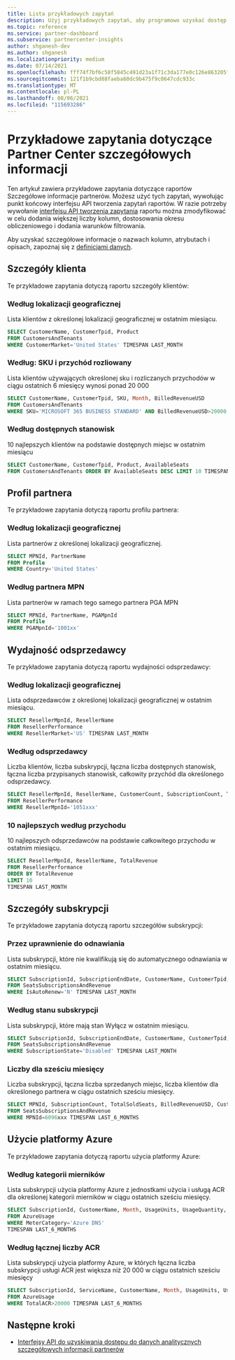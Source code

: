 ```yaml
---
title: Lista przykładowych zapytań
description: Użyj przykładowych zapytań, aby programowo uzyskać dostęp do danych analitycznych szczegółowych informacji o partnerach.
ms.topic: reference
ms.service: partner-dashboard
ms.subservice: partnercenter-insights
author: shganesh-dev
ms.author: shganesh
ms.localizationpriority: medium
ms.date: 07/14/2021
ms.openlocfilehash: fff74f7bf6c58f5845c491d23a1f71c3da177e0c126e863205f0fb18eb07b7c9
ms.sourcegitcommit: 121f1b9cbd88faeba60dc9b475f9c0647cdc933c
ms.translationtype: MT
ms.contentlocale: pl-PL
ms.lasthandoff: 08/06/2021
ms.locfileid: "115693286"
---
```

# <a name="sample-queries-for-partner-center-insights-report"></a>Przykładowe zapytania dotyczące Partner Center szczegółowych informacji

Ten artykuł zawiera przykładowe zapytania dotyczące raportów Szczegółowe informacje partnerów. Możesz użyć tych zapytań, wywołując punkt końcowy interfejsu API tworzenia zapytań raportów. W razie potrzeby wywołanie [interfejsu API tworzenia zapytania](insights-programmatic-access-paradigm.md#create-report-query-api) raportu można zmodyfikować w celu dodania większej liczby kolumn, dostosowania okresu obliczeniowego i dodania warunków filtrowania.

Aby uzyskać szczegółowe informacje o nazwach kolumn, atrybutach i opisach, zapoznaj się z [definicjami danych](insights-data-definitions.md).

## <a name="customer-details"></a>Szczegóły klienta

Te przykładowe zapytania dotyczą raportu szczegóły klientów:

### <a name="by-geography"></a>Według lokalizacji geograficznej

Lista klientów z określonej lokalizacji geograficznej w ostatnim miesiącu.

```sql
SELECT CustomerName, CustomerTpid, Product 
FROM CustomersAndTenants 
WHERE CustomerMarket='United States' TIMESPAN LAST_MONTH
```

### <a name="by-sku-and-billed-revenue"></a>Według: SKU i przychód rozliowany

Lista klientów używających określonej sku i rozliczanych przychodów w ciągu ostatnich 6 miesięcy wynosi ponad 20 000

```sql
SELECT CustomerName, CustomerTpid, SKU, Month, BilledRevenueUSD 
FROM CustomersAndTenants 
WHERE SKU='MICROSOFT 365 BUSINESS STANDARD' AND BilledRevenueUSD>20000 TIMESPAN LAST_6_MONTHS
```

### <a name="by-available-seats"></a>Według dostępnych stanowisk

10 najlepszych klientów na podstawie dostępnych miejsc w ostatnim miesiącu

```sql
SELECT CustomerName, CustomerTpid, Product, AvailableSeats 
FROM CustomersAndTenants ORDER BY AvailableSeats DESC LIMIT 10 TIMESPAN LAST_MONTH
```

## <a name="partner-profile"></a>Profil partnera

Te przykładowe zapytania dotyczą raportu profilu partnera:

### <a name="by-geography"></a>Według lokalizacji geograficznej

Lista partnerów z określonej lokalizacji geograficznej.

```sql
SELECT MPNId, PartnerName 
FROM Profile 
WHERE Country='United States'
```

### <a name="by-mpn-partner"></a>Według partnera MPN

Lista partnerów w ramach tego samego partnera PGA MPN

```sql
SELECT MPNId, PartnerName, PGAMpnId 
FROM Profile 
WHERE PGAMpnId='1001xx'
```

## <a name="reseller-performance"></a>Wydajność odsprzedawcy

Te przykładowe zapytania dotyczą raportu wydajności odsprzedawcy:

### <a name="by-geography"></a>Według lokalizacji geograficznej

Lista odsprzedawców z określonej lokalizacji geograficznej w ostatnim miesiącu.

```sql
SELECT ResellerMpnId, ResellerName 
FROM ResellerPerformance 
WHERE ResellerMarket='US' TIMESPAN LAST_MONTH
```

### <a name="by-reseller"></a>Według odsprzedawcy

Liczba klientów, liczba subskrypcji, łączna liczba dostępnych stanowisk, łączna liczba przypisanych stanowisk, całkowity przychód dla określonego odsprzedawcy.

```sql
SELECT ResellerMpnId, ResellerName, CustomerCount, SubscriptionCount, TotalAvailableSeats, TotalAssignedSeats, TotalRevenue 
FROM ResellerPerformance 
WHERE ResellerMpnId='1051xxx'
```

### <a name="top-10-by-revenue"></a>10 najlepszych według przychodu

10 najlepszych odsprzedawców na podstawie całkowitego przychodu w ostatnim miesiącu.

```sql
SELECT ResellerMpnId, ResellerName, TotalRevenue 
FROM ResellerPerformance 
ORDER BY TotalRevenue 
LIMIT 10 
TIMESPAN LAST_MONTH
```

## <a name="subscription-details"></a>Szczegóły subskrypcji

Te przykładowe zapytania dotyczą raportu szczegółów subskrypcji:

### <a name="by-renewal-eligibility"></a>Przez uprawnienie do odnawiania

Lista subskrypcji, które nie kwalifikują się do automatycznego odnawiania w ostatnim miesiącu.

```sql
SELECT SubscriptionId, SubscriptionEndDate, CustomerName, CustomerTpid, Product 
FROM SeatsSubscriptionsAndRevenue 
WHERE IsAutoRenew='N' TIMESPAN LAST_MONTH
```

### <a name="by-subscription-state"></a>Według stanu subskrypcji

Lista subskrypcji, które mają stan Wyłącz w ostatnim miesiącu.

```sql
SELECT SubscriptionId, SubscriptionEndDate, CustomerName, CustomerTpid, Product 
FROM SeatsSubscriptionsAndRevenue 
WHERE SubscriptionState='Disabled' TIMESPAN LAST_MONTH
```

### <a name="counts-for-six-months"></a>Liczby dla sześciu miesięcy

Liczba subskrypcji, łączna liczba sprzedanych miejsc, liczba klientów dla określonego partnera w ciągu ostatnich sześciu miesięcy.

```sql
SELECT MPNId, SubscriptionCount, TotalSoldSeats, BilledRevenueUSD, CustomerCount 
FROM SeatsSubscriptionsAndRevenue 
WHERE MPNId=6096xxx TIMESPAN LAST_6_MONTHS
```

## <a name="azure-usage"></a>Użycie platformy Azure

Te przykładowe zapytania dotyczą raportu użycia platformy Azure:

### <a name="by-meter-category"></a>Według kategorii mierników

Lista subskrypcji użycia platformy Azure z jednostkami użycia i usługą ACR dla określonej kategorii mierników w ciągu ostatnich sześciu miesięcy.

```sql
SELECT SubscriptionId, CustomerName, Month, UsageUnits, UsageQuantity, TotalACR 
FROM AzureUsage 
WHERE MeterCategory='Azure DNS' 
TIMESPAN LAST_6_MONTHS
```

### <a name="by-total-acr"></a>Według łącznej liczby ACR

Lista subskrypcji użycia platformy Azure, w których łączna liczba subskrypcji usługi ACR jest większa niż 20 000 w ciągu ostatnich sześciu miesięcy

```sql
SELECT SubscriptionId, ServiceName, CustomerName, Month, UsageUnits, UsageQuantity, TotalACR 
FROM AzureUsage 
WHERE TotalACR>20000 TIMESPAN LAST_6_MONTHS
```

## <a name="next-steps"></a>Następne kroki

- [Interfejsy API do uzyskiwania dostępu do danych analitycznych szczegółowych informacji partnerów](insights-programmatic-analytics-available-api.md)